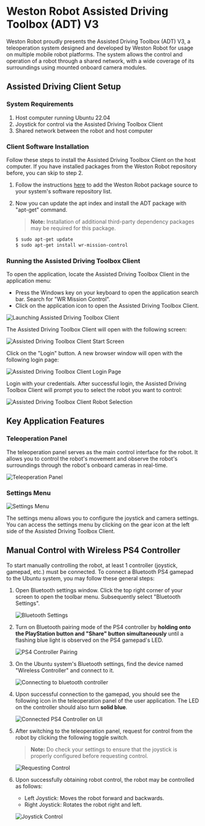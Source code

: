 # Weston Robot Assisted Driving Toolbox (ADT) V3

Weston Robot proudly presents the Assisted Driving Toolbox (ADT) V3, a teleoperation system designed and developed by Weston Robot for usage on multiple mobile robot platforms. The system allows the control and operation of a robot through a shared network, with a wide coverage of its surroundings using mounted onboard camera modules.

## Assisted Driving Client Setup

### System Requirements

1. Host computer running Ubuntu 22.04
2. Joystick for control via the Assisted Driving Toolbox Client
3. Shared network between the robot and host computer

### Client Software Installation

Follow these steps to install the Assisted Driving Toolbox Client on the host computer. If you have installed packages from the Weston Robot repository before, you can skip to step 2.

1. Follow the instructions [here](https://docs.westonrobot.com/software/installation/apt_source) to add the Weston Robot package source to your system's software repository list.

2. Now you can update the apt index and install the ADT package with "apt-get" command.

    > **Note:** Installation of additional third-party dependency packages may be required for this package.

    ```bash
    $ sudo apt-get update
    $ sudo apt-get install wr-mission-control
    ```

### Running the Assisted Driving Toolbox Client

To open the application, locate the Assisted Driving Toolbox Client in the application menu:

- Press the Windows key on your keyboard to open the application search bar. Search for "WR Mission Control".
- Click on the application icon to open the Assisted Driving Toolbox Client.

![Launching Assisted Driving Toolbox Client](./img/adt/adt_v3_01.png)

The Assisted Driving Toolbox Client will open with the following screen:

![Assisted Driving Toolbox Client Start Screen](./img/adt/adt_v3_02.png)

Click on the "Login" button. A new browser window will open with the following login page:

![Assisted Driving Toolbox Client Login Page](./img/adt/adt_v2_03.png)

Login with your credentials. After successful login, the Assisted Driving Toolbox Client will prompt you to select the robot you want to control:

![Assisted Driving Toolbox Client Robot Selection](./img/adt/adt_v3_03.png)

## Key Application Features

### Teleoperation Panel

The teleoperation panel serves as the main control interface for the robot. It allows you to control the robot's movement and observe the robot's surroundings through the robot's onboard cameras in real-time.

![Teleoperation Panel](./img/adt/adt_v3_04.png)

### Settings Menu

![Settings Menu](./img/adt/adt_v3_05.png)

The settings menu allows you to configure the joystick and camera settings. You can access the settings menu by clicking on the gear icon at the left side of the Assisted Driving Toolbox Client.

## Manual Control with Wireless PS4 Controller

To start manually controlling the robot, at least 1 controller (joystick, gamepad, etc.) must be connected. To connect a Bluetooth PS4 gamepad to the Ubuntu system, you may follow these general steps:

1. Open Bluetooth settings window. Click the top right corner of your screen to open the toolbar menu. Subsequently select "Bluetooth Settings".

    ![Bluetooth Settings](./img/adt/adt_v2_07.png)

2. Turn on Bluetooth pairing mode of the PS4 controller by **holding onto the PlayStation button and "Share" button simultaneously** until a flashing blue light is observed on the PS4 gamepad's LED.

    ![PS4 Controller Pairing](./img/adt/adt_v2_08.png)

3. On the Ubuntu system's Bluetooth settings, find the device named "Wireless Controller" and connect to it.

    ![Connecting to bluetooth controller](./img/adt/adt_v2_09.png)

4. Upon successful connection to the gamepad, you should see the following icon in the teleoperation panel of the user application. The LED on the controller should also turn **solid blue**.

    ![Connected PS4 Controller on UI](./img/adt/adt_v3_06.png)

5. After switching to the teleoperation panel, request for control from the robot by clicking the following toggle switch.

    > **Note:** Do check your settings to ensure that the joystick is properly configured before requesting control.

    ![Requesting Control](./img/adt/adt_v3_07.png)

6. Upon successfully obtaining robot control, the robot may be controlled as follows:

    - Left Joystick: Moves the robot forward and backwards.
    - Right Joystick: Rotates the robot right and left.

    ![Joystick Control](./img/adt/adt_v2_12.png)
